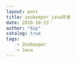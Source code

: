 ```yaml
---
layout: post
title: zookeeper java开发
date: 2018-10-13
author: "Xsp"
catalog: true
tags:
    - Zookeeper
    - Java
---
```


